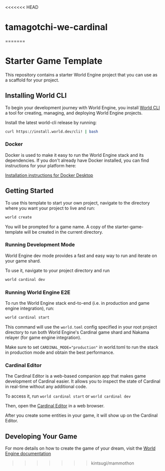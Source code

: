 <<<<<<< HEAD
# tamagotchi-we-cardinal
=======
# Starter Game Template

This repository contains a starter World Engine project that you can use as a scaffold for your project.

## Installing World CLI

To begin your development journey with World Engine, you install
[World CLI](https://github.com/Argus-Labs/world-cli) a tool for creating, managing, and deploying World
Engine projects.

Install the latest world-cli release by running:

```bash
curl https://install.world.dev/cli! | bash
```

### Docker

Docker is used to make it easy to run the World Engine stack and its dependencies. If you don't already have Docker
installed, you can find instructions for your platform here:

[Installation instructions for Docker Desktop](https://docs.docker.com/compose/install/#scenario-one-install-docker-desktop)

## Getting Started

To use this template to start your own project, navigate to the directory where you want your project to live
and run:

```bash
world create
```

You will be prompted for a game name. A copy of the starter-game-template will be created in the current directory.

### Running Development Mode

World Engine dev mode provides a fast and easy way to run and iterate on your game shard.

To use it, navigate to your project directory and run

```bash
world cardinal dev
```

### Running World Engine E2E

To run the World Engine stack end-to-end (i.e. in production and game engine integration), run:

```bash
world cardinal start
```

This command will use the `world.toml` config specified in your root project directory to run both World Engine's
Cardinal game shard and Nakama relayer (for game engine integration).

Make sure to set `CARDINAL_MODE="production"` in world.toml to run the stack in production mode and obtain the best performance.

### Cardinal Editor

The Cardinal Editor is a web-based companion app that makes game development of Cardinal easier. It allows you to inspect the state of Cardinal in real-time without any additional code.

To access it, run `world cardinal start` or `world cardinal dev`

Then, open the [Cardinal Editor](https://editor.world.dev) in a web browser.

After you create some entities in your game, it will show up on the Cardinal Editor.

## Developing Your Game

For more details on how to create the game of your dream, visit the [World Engine documentation](https://world.dev)
>>>>>>> kintsugi/mammothon
